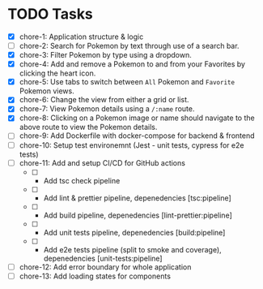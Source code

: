 # TODO Tasks

- [x] chore-1: Application structure & logic
- [ ] chore-2: Search for Pokemon by text through use of a search bar.
- [x] chore-3: Filter Pokemon by type using a dropdown.
- [x] chore-4: Add and remove a Pokemon to and from your Favorites by clicking the heart icon.
- [x] chore-5: Use tabs to switch between `All` Pokemon and `Favorite` Pokemon views.
- [x] chore-6: Change the view from either a grid or list.
- [x] chore-7: View Pokemon details using a `/:name` route.
- [x] chore-8: Clicking on a Pokemon image or name should navigate to the above route to view the Pokemon details.
- [ ] chore-9: Add Dockerfile with docker-compose for backend & frontend
- [ ] chore-10: Setup test environemnt (Jest - unit tests, cypress for e2e tests)
- [ ] chore-11: Add and setup CI/CD for GitHub actions
  - [ ] - Add tsc check pipeline
  - [ ] - Add lint & prettier pipeline, depenedencies [tsc:pipeline]
  - [ ] - Add build pipeline, depenedencies [lint-prettier:pipeline]
  - [ ] - Add unit tests pipeline, depenedencies [build:pipeline]
  - [ ] - Add e2e tests pipeline (split to smoke and coverage), depenedencies [unit-tests:pipeline]
- [ ] chore-12: Add error boundary for whole application
- [ ] chore-13: Add loading states for components
